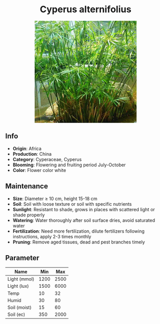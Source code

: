 <h1 align='center'>Cyperus alternifolius</h1>
<p align="center">
    <img 
        align='center'
        width='320'
        src="../images/cyperus alternifolius.png" 
        alt='Cyperus alternifolius' />
</p>

## Info

 - **Origin**: Africa
 - **Production**: China
 - **Category**: Cyperaceae, Cyperus
 - **Blooming**: Flowering and fruiting period July-October
 - **Color**: Flower color white

## Maintenance

 - **Size**: Diameter ≥ 10 cm, height 15-18 cm
 - **Soil**: Soil with loose texture or soil with specific nutrients
 - **Sunlight**: Resistant to shade, grows in places with scattered light or shade properly
 - **Watering**: Water thoroughly after soil surface dries, avoid saturated water
 - **Fertilization**: Need more fertilization, dilute fertilizers following instructions, apply 2-3 times monthly
 - **Pruning**: Remove aged tissues, dead and pest branches timely

## Parameter

| Name         | Min  | Max   |
|--------------|------|-------|
| Light (mmol) | 1200 | 2500  |
| Light (lux)  | 1500 | 6000 |
| Temp         | 10    | 32    |
| Humid        | 30   | 80    |
| Soil (moist) | 15   | 60    |
| Soil (ec)    | 350  | 2000  |
